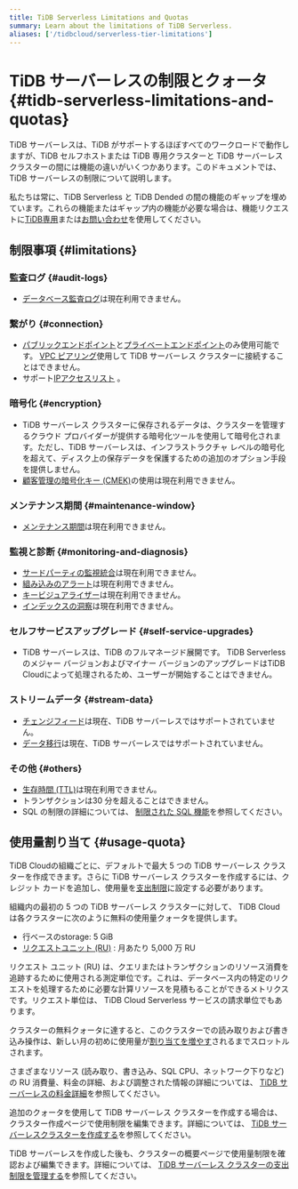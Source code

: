 ```yaml
---
title: TiDB Serverless Limitations and Quotas
summary: Learn about the limitations of TiDB Serverless.
aliases: ['/tidbcloud/serverless-tier-limitations']
---
```


# TiDB サーバーレスの制限とクォータ {#tidb-serverless-limitations-and-quotas}

<!-- markdownlint-disable MD026 -->

TiDB サーバーレスは、TiDB がサポートするほぼすべてのワークロードで動作しますが、TiDB セルフホストまたは TiDB 専用クラスターと TiDB サーバーレス クラスターの間には機能の違いがいくつかあります。このドキュメントでは、TiDB サーバーレスの制限について説明します。

私たちは常に、TiDB Serverless と TiDB Dended の間の機能のギャップを埋めています。これらの機能またはギャップ内の機能が必要な場合は、機能リクエストに[TiDB専用](/tidb-cloud/select-cluster-tier.md#tidb-dedicated)または[お問い合わせ](https://www.pingcap.com/contact-us/?from=en)を使用してください。

## 制限事項 {#limitations}

### 監査ログ {#audit-logs}

-   [データベース監査ログ](/tidb-cloud/tidb-cloud-auditing.md)は現在利用できません。

### 繋がり {#connection}

-   [パブリックエンドポイント](/tidb-cloud/connect-via-standard-connection-serverless.md)と[プライベートエンドポイント](/tidb-cloud/set-up-private-endpoint-connections-serverless.md)のみ使用可能です。 [VPC ピアリング](/tidb-cloud/set-up-vpc-peering-connections.md)使用して TiDB サーバーレス クラスターに接続することはできません。
-   サポート[IPアクセスリスト](/tidb-cloud/configure-ip-access-list.md) 。

### 暗号化 {#encryption}

-   TiDB サーバーレス クラスターに保存されるデータは、クラスターを管理するクラウド プロバイダーが提供する暗号化ツールを使用して暗号化されます。ただし、TiDB サーバーレスは、インフラストラクチャ レベルの暗号化を超えて、ディスク上の保存データを保護するための追加のオプション手段を提供しません。
-   [顧客管理の暗号化キー (CMEK)](/tidb-cloud/tidb-cloud-encrypt-cmek.md)の使用は現在利用できません。

### メンテナンス期間 {#maintenance-window}

-   [メンテナンス期間](/tidb-cloud/configure-maintenance-window.md)は現在利用できません。

### 監視と診断 {#monitoring-and-diagnosis}

-   [サードパーティの監視統合](/tidb-cloud/third-party-monitoring-integrations.md)は現在利用できません。
-   [組み込みのアラート](/tidb-cloud/monitor-built-in-alerting.md)は現在利用できません。
-   [キービジュアライザー](/tidb-cloud/tune-performance.md#key-visualizer)は現在利用できません。
-   [インデックスの洞察](/tidb-cloud/tune-performance.md#index-insight-beta)は現在利用できません。

### セルフサービスアップグレード {#self-service-upgrades}

-   TiDB サーバーレスは、TiDB のフルマネージド展開です。 TiDB Serverless のメジャー バージョンおよびマイナー バージョンのアップグレードはTiDB Cloudによって処理されるため、ユーザーが開始することはできません。

### ストリームデータ {#stream-data}

-   [チェンジフィード](/tidb-cloud/changefeed-overview.md)は現在、TiDB サーバーレスではサポートされていません。
-   [データ移行](/tidb-cloud/migrate-from-mysql-using-data-migration.md)は現在、TiDB サーバーレスではサポートされていません。

### その他 {#others}

-   [生存時間 (TTL)](/time-to-live.md)は現在利用できません。
-   トランザクションは30 分を超えることはできません。
-   SQL の制限の詳細については、 [制限された SQL 機能](/tidb-cloud/limited-sql-features.md)を参照してください。

## 使用量割り当て {#usage-quota}

TiDB Cloudの組織ごとに、デフォルトで最大 5 つの TiDB サーバーレス クラスターを作成できます。さらに TiDB サーバーレス クラスターを作成するには、クレジット カードを追加し、使用量を[支出制限](/tidb-cloud/tidb-cloud-glossary.md#spending-limit)に設定する必要があります。

組織内の最初の 5 つの TiDB サーバーレス クラスターに対して、 TiDB Cloud は各クラスターに次のように無料の使用量クォータを提供します。

-   行ベースのstorage: 5 GiB
-   [リクエストユニット (RU)](/tidb-cloud/tidb-cloud-glossary.md#request-unit) : 月あたり 5,000 万 RU

リクエスト ユニット (RU) は、クエリまたはトランザクションのリソース消費を追跡するために使用される測定単位です。これは、データベース内の特定のリクエストを処理するために必要な計算リソースを見積もることができるメトリクスです。リクエスト単位は、 TiDB Cloud Serverless サービスの請求単位でもあります。

クラスターの無料クォータに達すると、このクラスターでの読み取りおよび書き込み操作は、新しい月の初めに使用量が[割り当てを増やす](/tidb-cloud/manage-serverless-spend-limit.md#update-spending-limit)されるまでスロットルされます。

さまざまなリソース (読み取り、書き込み、SQL CPU、ネットワーク下りなど) の RU 消費量、料金の詳細、および調整された情報の詳細については、 [TiDB サーバーレスの料金詳細](https://www.pingcap.com/tidb-cloud-serverless-pricing-details)を参照してください。

追加のクォータを使用して TiDB サーバーレス クラスターを作成する場合は、クラスター作成ページで使用制限を編集できます。詳細については、 [TiDB サーバーレスクラスターを作成する](/tidb-cloud/create-tidb-cluster-serverless.md)を参照してください。

TiDB サーバーレスを作成した後も、クラスターの概要ページで使用量制限を確認および編集できます。詳細については、 [TiDB サーバーレス クラスターの支出制限を管理する](/tidb-cloud/manage-serverless-spend-limit.md)を参照してください。
